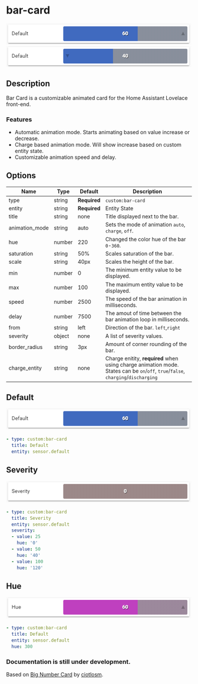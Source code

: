 # bar-card

![](images/default_increase.gif)
![](images/default_decrease.gif)

## Description

Bar Card is a customizable animated card for the Home Assistant Lovelace front-end.

### Features
- Automatic animation mode. Starts animating based on value increase or decrease.
- Charge based animation mode. Will show increase based on custom entity state.
- Customizable animation speed and delay.


## Options

| Name | Type | Default | Description
| ---- | ---- | ------- | -----------
| type | string | **Required** | `custom:bar-card`
| entity | string | **Required** | Entity State
| title | string | none | Title displayed next to the bar.
| animation_mode | string | auto | Sets the mode of animation `auto`, `charge`, `off`.
| hue | number | 220 | Changed the color hue of the bar `0`-`360`.
| saturation | string | 50% | Scales saturation of the bar.
| scale | string | 40px | Scales the height of the bar.
| min | number | 0 | The minimum entity value to be displayed.
| max | number | 100 | The maximum entity value to be displayed.
| speed | number | 2500 | The speed of the bar animation in milliseconds.
| delay | number| 7500 | The amout of time between the bar animation loop in milliseconds.
| from | string | left | Direction of the bar. `left`,`right`
| severity | object | none | A list of severity values.
| border_radius | string | 3px | Amount of corner rounding of the bar.
| charge_entity | string | none | Charge enitity, **required** when using charge animation mode. States can be `on`/`off`, `true`/`false`, `charging`/`discharging`

## Default

![](images/default_increase.gif)

```yaml
- type: custom:bar-card
  title: Default
  entity: sensor.default
```
## Severity

![](images/severity.gif)

```yaml
- type: custom:bar-card
  title: Severity
  entity: sensor.default
  severity:
  - value: 25
    hue: '0'
  - value: 50
    hue: '40'
  - value: 100
    hue: '120'
```
## Hue

![](images/hue.gif)

```yaml
- type: custom:bar-card
  title: Default
  entity: sensor.default
  hue: 300
```
### Documentation is still under development.

Based on [Big Number Card](https://github.com/ciotlosm/custom-lovelace/tree/master/bignumber-card) by [ciotlosm](https://github.com/ciotlosm).
